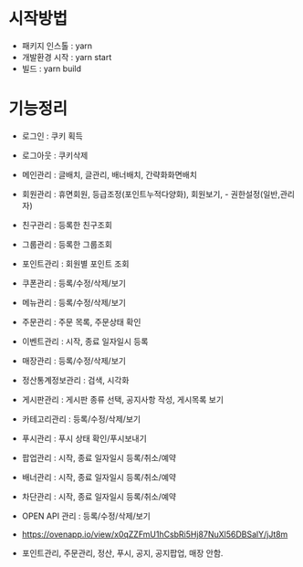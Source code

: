 # 시작방법
- 패키지 인스톨 : yarn
- 개발환경 시작 : yarn start 
- 빌드 : yarn build 
# 기능정리 

- 로그인 : 쿠키 획득
- 로그아웃 : 쿠키삭제

- 메인관리 : 글배치, 글관리, 배너배치, 간략화화면배치 

- 회원관리 : 휴면회원, 등급조정(포인트누적다양화), 회원보기, - 권한설정(일반,관리자)
- 친구관리 : 등록한 친구조회
- 그룹관리 : 등록한 그룹조회 
- 포인트관리 : 회원별 포인트 조회 
- 쿠폰관리 : 등록/수정/삭제/보기 
- 메뉴관리 : 등록/수정/삭제/보기

- 주문관리 : 주문 목록, 주문상태 확인 
- 이벤트관리 : 시작, 종료 일자일시 등록 
- 매장관리 : 등록/수정/삭제/보기
- 정산통계정보관리 : 검색, 시각화 

- 게시판관리 : 게시판 종류 선택, 공지사항 작성, 게시목록 보기 
- 카테고리관리 : 등록/수정/삭제/보기 
- 푸시관리 : 푸시 상태 확인/푸시보내기 
- 팝업관리  : 시작, 종료 일자일시 등록/취소/예약
- 배너관리 : 시작, 종료 일자일시 등록/취소/예약
- 차단관리 : 시작, 종료 일자일시 등록/취소/예약
- OPEN API 관리 : 등록/수정/삭제/보기 

- https://ovenapp.io/view/x0qZZFmU1hCsbRi5Hj87NuXl56DBSalY/jJt8m

- 포인트관리, 주문관리, 정산, 푸시, 공지, 공지팝업, 매장 안함.